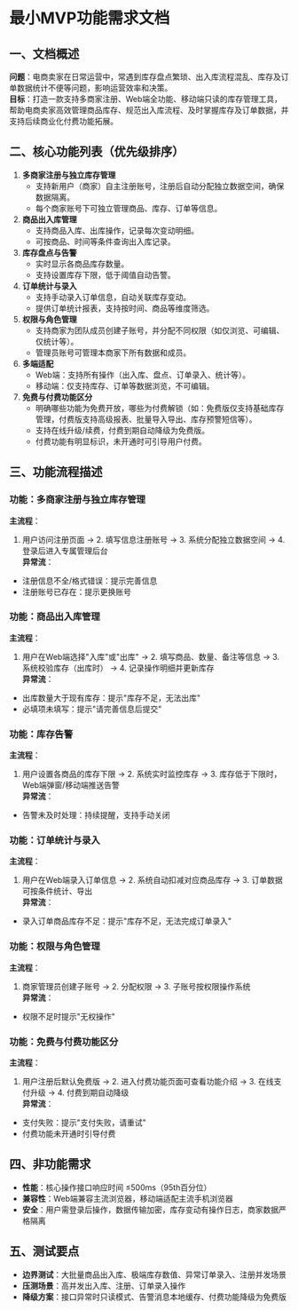 # 最小MVP功能需求文档  

## 一、文档概述  
**问题**：电商卖家在日常运营中，常遇到库存盘点繁琐、出入库流程混乱、库存及订单数据统计不便等问题，影响运营效率和决策。  
**目标**：打造一款支持多商家注册、Web端全功能、移动端只读的库存管理工具，帮助电商卖家高效管理商品库存、规范出入库流程、及时掌握库存及订单数据，并支持后续商业化付费功能拓展。

## 二、核心功能列表（优先级排序）
1. **多商家注册与独立库存管理**
   - 支持新用户（商家）自主注册账号，注册后自动分配独立数据空间，确保数据隔离。
   - 每个商家账号下可独立管理商品、库存、订单等信息。
2. **商品出入库管理**
   - 支持商品入库、出库操作，记录每次变动明细。
   - 可按商品、时间等条件查询出入库记录。
3. **库存盘点与告警**
   - 实时显示各商品库存数量。
   - 支持设置库存下限，低于阈值自动告警。
4. **订单统计与录入**
   - 支持手动录入订单信息，自动关联库存变动。
   - 提供订单统计报表，支持按时间、商品等维度筛选。
5. **权限与角色管理**
   - 支持商家为团队成员创建子账号，并分配不同权限（如仅浏览、可编辑、仅统计等）。
   - 管理员账号可管理本商家下所有数据和成员。
6. **多端适配**
   - Web端：支持所有操作（出入库、盘点、订单录入、统计等）。
   - 移动端：仅支持库存、订单等数据浏览，不可编辑。
7. **免费与付费功能区分**
   - 明确哪些功能为免费开放，哪些为付费解锁（如：免费版仅支持基础库存管理，付费版支持高级报表、批量导入导出、库存预警短信等）。
   - 支持在线升级/续费，付费到期自动降级为免费版。
   - 付费功能有明显标识，未开通时可引导用户付费。

## 三、功能流程描述  
### 功能：多商家注册与独立库存管理  
**主流程**：  
1. 用户访问注册页面 → 2. 填写信息注册账号 → 3. 系统分配独立数据空间 → 4. 登录后进入专属管理后台  
**异常流**：  
- 注册信息不全/格式错误：提示完善信息  
- 注册账号已存在：提示更换账号  

### 功能：商品出入库管理  
**主流程**：  
1. 用户在Web端选择"入库"或"出库" → 2. 填写商品、数量、备注等信息 → 3. 系统校验库存（出库时） → 4. 记录操作明细并更新库存  
**异常流**：  
- 出库数量大于现有库存：提示"库存不足，无法出库"  
- 必填项未填写：提示"请完善信息后提交"  

### 功能：库存告警  
**主流程**：  
1. 用户设置各商品的库存下限 → 2. 系统实时监控库存 → 3. 库存低于下限时，Web端弹窗/移动端推送告警  
**异常流**：  
- 告警未及时处理：持续提醒，支持手动关闭  

### 功能：订单统计与录入  
**主流程**：  
1. 用户在Web端录入订单信息 → 2. 系统自动扣减对应商品库存 → 3. 订单数据可按条件统计、导出  
**异常流**：  
- 录入订单商品库存不足：提示"库存不足，无法完成订单录入"  

### 功能：权限与角色管理  
**主流程**：  
1. 商家管理员创建子账号 → 2. 分配权限 → 3. 子账号按权限操作系统  
**异常流**：  
- 权限不足时提示"无权操作"  

### 功能：免费与付费功能区分  
**主流程**：  
1. 用户注册后默认免费版 → 2. 进入付费功能页面可查看功能介绍 → 3. 在线支付升级 → 4. 付费到期自动降级  
**异常流**：  
- 支付失败：提示"支付失败，请重试"  
- 付费功能未开通时引导付费  

## 四、非功能需求  
- **性能**：核心操作接口响应时间 ≤500ms（95th百分位）  
- **兼容性**：Web端兼容主流浏览器，移动端适配主流手机浏览器  
- **安全**：用户需登录后操作，数据传输加密，库存变动有操作日志，商家数据严格隔离  

## 五、测试要点  
- **边界测试**：大批量商品出入库、极端库存数值、异常订单录入、注册并发场景  
- **压测场景**：高并发出入库、注册、订单录入操作  
- **降级方案**：接口异常时只读模式、告警消息本地缓存、付费功能降级为免费版  